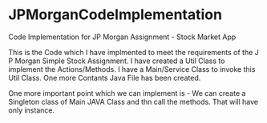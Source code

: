 # JPMorganCodeImplementation
Code Implementation for JP Morgan Assignment - Stock Market App

This is the Code which I have implmented to meet the requirements of the J P Morgan Simple Stock Assignment.
I have created a Util Class to implement the Actions/Methods.
I have a Main/Service Class to invoke this Util Class.
One more Contants Java File has been created.

One more important point which we can implement is  - We can create a Singleton class of Main JAVA Class and thn call the methods.
That will have only instance.

